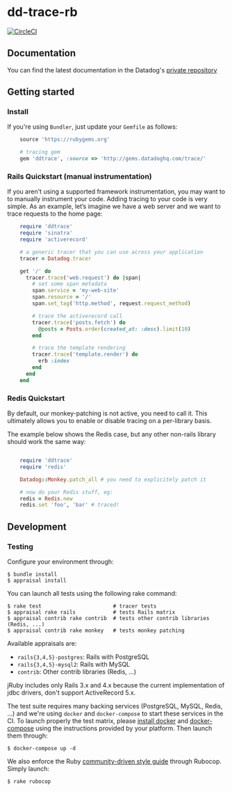 # dd-trace-rb

[![CircleCI](https://circleci.com/gh/DataDog/dd-trace-rb/tree/master.svg?style=svg&circle-token=b0bd5ef866ec7f7b018f48731bb495f2d1372cc1)](https://circleci.com/gh/DataDog/dd-trace-rb/tree/master)

## Documentation

You can find the latest documentation in the Datadog's [private repository][docs]

[docs]: http://gems.datadoghq.com/trace/docs/

## Getting started

### Install

If you're using ``Bundler``, just update your ``Gemfile`` as follows:

```ruby
    source 'https://rubygems.org'

    # tracing gem
    gem 'ddtrace', :source => 'http://gems.datadoghq.com/trace/'
```

### Rails Quickstart (manual instrumentation)

If you aren't using a supported framework instrumentation, you may want to to manually instrument your code.
Adding tracing to your code is very simple. As an example, let’s imagine we have a web server and we want
to trace requests to the home page:

```ruby
    require 'ddtrace'
    require 'sinatra'
    require 'activerecord'

    # a generic tracer that you can use across your application
    tracer = Datadog.tracer

    get '/' do
      tracer.trace('web.request') do |span|
        # set some span metadata
        span.service = 'my-web-site'
        span.resource = '/'
        span.set_tag('http.method', request.request_method)

        # trace the activerecord call
        tracer.trace('posts.fetch') do
          @posts = Posts.order(created_at: :desc).limit(10)
        end

        # trace the template rendering
        tracer.trace('template.render') do
          erb :index
        end
      end
    end
```

### Redis Quickstart

By default, our monkey-patching is not active, you need to call it.
This ultimately allows you to enable or disable tracing on a per-library basis.

The example below shows the Redis case, but any other non-rails library
should work the same way:

```ruby

    require 'ddtrace'
    require 'redis'

    Datadog::Monkey.patch_all # you need to explicitely patch it

    # now do your Redis stuff, eg:
    redis = Redis.new
    redis.set 'foo', 'bar' # traced!
```

## Development

### Testing

Configure your environment through:

    $ bundle install
    $ appraisal install

You can launch all tests using the following rake command:

    $ rake test                       # tracer tests
    $ appraisal rake rails            # tests Rails matrix
    $ appraisal contrib rake contrib  # tests other contrib libraries (Redis, ...)
    $ appraisal contrib rake monkey   # tests monkey patching

Available appraisals are:

* ``rails{3,4,5}-postgres``: Rails with PostgreSQL
* ``rails{3,4,5}-mysql2``: Rails with MySQL
* ``contrib``: Other contrib libraries (Redis, ...)

jRuby includes only Rails 3.x and 4.x because the current implementation of jdbc drivers, don't support
ActiveRecord 5.x.

The test suite requires many backing services (PostgreSQL, MySQL, Redis, ...) and we're using
``docker`` and ``docker-compose`` to start these services in the CI.
To launch properly the test matrix, please [install docker][2] and [docker-compose][3] using
the instructions provided by your platform. Then launch them through:

    $ docker-compose up -d

We also enforce the Ruby [community-driven style guide][1] through Rubocop. Simply launch:

    $ rake rubocop

[1]: https://github.com/bbatsov/ruby-style-guide
[2]: https://www.docker.com/products/docker
[3]: https://www.docker.com/products/docker-compose
